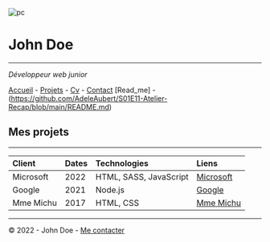 ![pc](https://cdn.discordapp.com/attachments/1208043598558400513/1215577342060003338/image.png?ex=65fd419e&is=65eacc9e&hm=49eb395d3af443bd8ce47c404f203635e72e023da201ef21c55a3df8a0b04373&)
# John Doe
---
*Développeur web junior*

[Accueil](https://link-url-here.org) - [Projets](https://link-url-here.org) - [Cv](https://link-url-here.org) - [Contact](https://link-url-here.org) [Read_me] - (https://github.com/AdeleAubert/S01E11-Atelier-Recap/blob/main/README.md)

## Mes projets
---
| Client  | Dates | Technologies | Liens |
|:---------|:---------|:---------|:---------|
| Microsoft | 2022 | HTML, SASS, JavaScript | [Microsoft](https://link-url-here.org) |
| Google | 2021 | Node.js | [Google](https://link-url-here.org) |
| Mme Michu | 2017 | HTML, CSS | [Mme Michu](https://link-url-here.org) |

___
© 2022 - John Doe - [Me contacter](https://link-url-here.org)